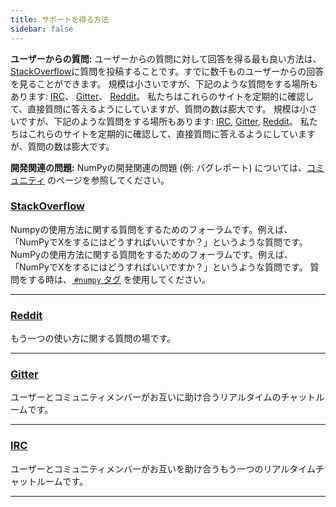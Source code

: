 ```yaml
---
title: サポートを得る方法
sidebar: false
---
```


**ユーザーからの質問:** ユーザーからの質問に対して回答を得る最も良い方法は、[StackOverflow](http://stackoverflow.com/questions/tagged/numpy)に質問を投稿することです。すでに数千ものユーザーからの回答を見ることができます。  規模は小さいですが、下記のような質問をする場所もあります: [IRC](https://webchat.freenode.net/?channels=%23numpy)、 [Gitter](https://gitter.im/numpy/numpy)、 [Reddit](https://www.reddit.com/r/Numpy/)。 私たちはこれらのサイトを定期的に確認して、直接質問に答えるようにしていますが、質問の数は膨大です。  規模は小さいですが、下記のような質問をする場所もあります: [IRC](https://webchat.freenode.net/?channels=%23numpy), [Gitter](https://gitter.im/numpy/numpy), [Reddit](https://www.reddit.com/r/Numpy/)。 私たちはこれらのサイトを定期的に確認して、直接質問に答えるようにしていますが、質問の数は膨大です。

**開発関連の問題:** NumPyの開発関連の問題 (例: バグレポート) については、[コミュニティ](/community) のページを参照してください。



### [StackOverflow](http://stackoverflow.com/questions/tagged/numpy)

Numpyの使用方法に関する質問をするためのフォーラムです。例えば、「NumPyでXをするにはどうすればいいですか？」というような質問です。 NumPyの使用方法に関する質問をするためのフォーラムです。例えば、「NumPyでXをするにはどうすればいいですか？」というような質問です。 質問をする時は、[ `#numpy` タグ](https://stackoverflow.com/help/tagging) を使用してください。

***

### [Reddit](https://www.reddit.com/r/Numpy/)

もう一つの使い方に関する質問の場です。

***

### [Gitter](https://gitter.im/numpy/numpy)

ユーザーとコミュニティメンバーがお互いに助け合うリアルタイムのチャットルームです。

***

### [IRC](https://webchat.freenode.net/?channels=%23numpy)

ユーザーとコミュニティメンバーがお互いを助け合うもう一つのリアルタイムチャットルームです。

***
